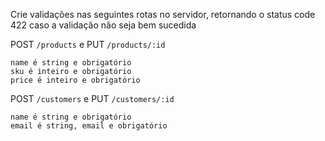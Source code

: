 Crie validações nas seguintes rotas no servidor, retornando o status code 422 caso a validação não seja bem sucedida 

POST `/products` e PUT `/products/:id`

    name é string e obrigatório
    sku é inteiro e obrigatório
    price é inteiro e obrigatório

POST `/customers` e PUT `/customers/:id`

    name é string e obrigatório
    email é string, email e obrigatório